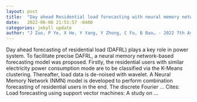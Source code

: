 ```yaml
---
layout: post
title:  "Day ahead Residential load forecasting with neural memory network"
date:   2022-06-06 21:51:57 -0400
categories: jekyll update
author: "J Zuo, P Ye, X He, Y Yang, Y Zhong, C Fu, B Bao… - 2022 7th Asia Conference …, 2022"
---
```

Day ahead forecasting of residential load (DAFRL) plays a key role in power system. To facilitate precise DAFRL, a neural memory network-based forecasting model was proposed. Firstly, the residential users with similar electricity power consumption mode are to be classified via the K-Means clustering. Thereafter, load data is de-noised with wavelet. A Neural Memory Network (NMN) model is developed to perform combination forecasting of residential users in the end. The discrete Fourier …
Cites: ‪Load forecasting using support vector machines: A study on …‬  